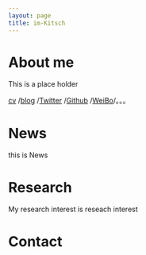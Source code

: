 ```yaml
---
layout: page
title: im-Kitsch
---
```



# About me

This is a place holder

[cv](../404.html)
/[blog](../404.html)
/[Twitter](../404.html)
/[Github](../404.html)
/[WeiBo](../404.html)/。。。

# News

this is News

# Research

My research interest is reseach interest

# Contact

<!-- #---
To use this :
  uncomment this and change as html
layout: landing
title: im-Kitsch
excerpt: This home page placeholder
articles:
  excerpt_type: html
---

#sdfsd

#sdfd -->
